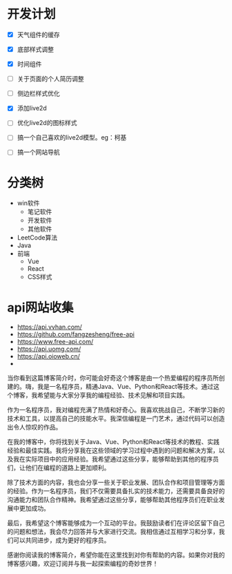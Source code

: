 # 开发计划

- [x] 天气组件的缓存
- [x] 底部样式调整
- [x] 时间组件
- [ ] 关于页面的个人简历调整
- [ ] 侧边栏样式优化
- [x] 添加live2d
- [ ] 优化live2d的图标样式
- [ ] 搞一个自己喜欢的live2d模型。eg：柯基
- [ ] 搞一个网站导航


# 分类树

- win软件
  - 笔记软件
  - 开发软件
  - 其他软件
- LeetCode算法
- Java
- 前端
  - Vue
  - React
  - CSS样式

# api网站收集

- https://api.vvhan.com/
- https://github.com/fangzesheng/free-api
- https://www.free-api.com/
- https://api.uomg.com/
- https://api.oioweb.cn/
- 


当你看到这篇博客简介时，你可能会好奇这个博客是由一个热爱编程的程序员所创建的。嗨，我是一名程序员，精通Java、Vue、Python和React等技术。通过这个博客，我希望能与大家分享我的编程经验、技术见解和项目实践。

作为一名程序员，我对编程充满了热情和好奇心。我喜欢挑战自己，不断学习新的技术和工具，以提高自己的技能水平。我深信编程是一门艺术，通过代码可以创造出令人惊叹的作品。

在我的博客中，你将找到关于Java、Vue、Python和React等技术的教程、实践经验和最佳实践。我将分享我在这些领域的学习过程中遇到的问题和解决方案，以及我在实际项目中的应用经验。我希望通过这些分享，能够帮助到其他的程序员们，让他们在编程的道路上更加顺利。

除了技术方面的内容，我也会分享一些关于职业发展、团队合作和项目管理等方面的经验。作为一名程序员，我们不仅需要具备扎实的技术能力，还需要具备良好的沟通能力和团队合作精神。我希望通过这些分享，能够帮助其他程序员们在职业发展中更加成功。

最后，我希望这个博客能够成为一个互动的平台。我鼓励读者们在评论区留下自己的问题和想法，我会尽力回答并与大家进行交流。我相信通过互相学习和分享，我们可以共同进步，成为更好的程序员。

感谢你阅读我的博客简介，希望你能在这里找到对你有帮助的内容。如果你对我的博客感兴趣，欢迎订阅并与我一起探索编程的奇妙世界！
